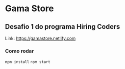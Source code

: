 # Gama Store

## Desafio 1 do programa Hiring Coders

Link: https://gamastore.netlify.com


### Como rodar

```npm install```
```npm start```
